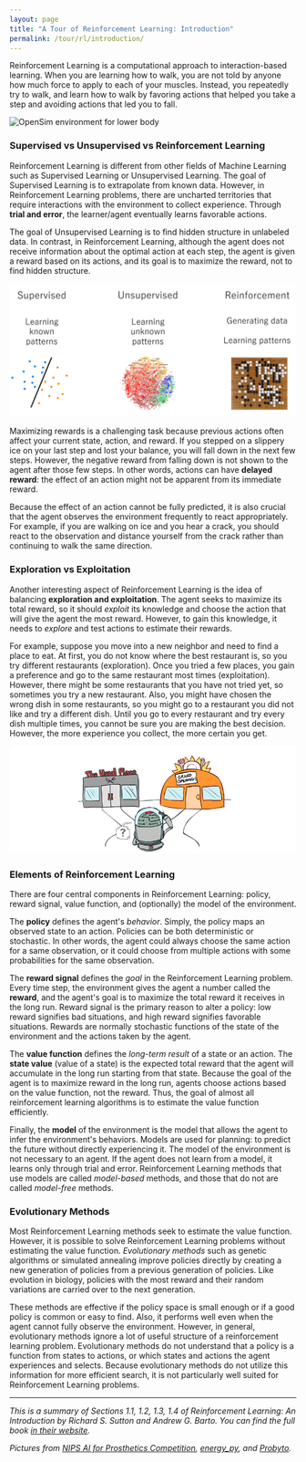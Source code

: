 ```yaml
---
layout: page
title: "A Tour of Reinforcement Learning: Introduction"
permalink: /tour/rl/introduction/
---
```


Reinforcement Learning is a computational approach to interaction-based learning. When you are learning how to walk, you are not told by anyone how much force to apply to each of your muscles. Instead, you repeatedly try to walk, and learn how to walk by favoring actions that helped you take a step and avoiding actions that led you to fall.

![OpenSim environment for lower body](osim-rl.gif)

### Supervised vs Unsupervised vs Reinforcement Learning

Reinforcement Learning is different from other fields of Machine Learning such as Supervised Learning or Unsupervised Learning. The goal of Supervised Learning is to extrapolate from known data. However, in Reinforcement Learning problems, there are uncharted territories that require interactions with the environment to collect experience. Through **trial and error**, the learner/agent eventually learns favorable actions.

The goal of Unsupervised Learning is to find hidden structure in unlabeled data. In contrast, in Reinforcement Learning, although the agent does not receive information about the optimal action at each step, the agent is given a reward based on its actions, and its goal is to maximize the reward, not to find hidden structure.

![Supervised vs. Unsupervised vs Reinforcement Learning](sl_usl_rl.png)

Maximizing rewards is a challenging task because previous actions often affect your current state, action, and reward. If you stepped on a slippery ice on your last step and lost your balance, you will fall down in the next few steps. However, the negative reward from falling down is not shown to the agent after those few steps. In other words, actions can have **delayed reward**: the effect of an action might not be apparent from its immediate reward.

Because the effect of an action cannot be fully predicted, it is also crucial that the agent observes the environment frequently to react appropriately. For example, if you are walking on ice and you hear a crack, you should react to the observation and distance yourself from the crack rather than continuing to walk the same direction.

### Exploration vs Exploitation 

Another interesting aspect of Reinforcement Learning is the idea of balancing **exploration and exploitation**. The agent seeks to maximize its total reward, so it should *exploit* its knowledge and choose the action that will give the agent the most reward. However, to gain this knowledge, it needs to *explore* and test actions to estimate their rewards.

For example, suppose you move into a new neighbor and need to find a place to eat. At first, you do not know where the best restaurant is, so you try different restaurants (exploration). Once you tried a few places, you gain a preference and go to the same restaurant most times (exploitation). However, there might be some restaurants that you have not tried yet, so sometimes you try a new restaurant. Also, you might have chosen the wrong dish in some restaurants, so you might go to a restaurant you did not like and try a different dish. Until you go to every restaurant and try every dish multiple times, you cannot be sure you are making the best decision. However, the more experience you collect, the more certain you get.

![Exploration vs. Exploitation](expl_expl.png)

### Elements of Reinforcement Learning

There are four central components in Reinforcement Learning: policy, reward signal, value function, and (optionally) the model of the environment.

The **policy** defines the agent's *behavior*. Simply, the policy maps an observed state to an action. Policies can be both deterministic or stochastic. In other words, the agent could always choose the same action for a same observation, or it could choose from multiple actions with some probabilities for the same observation.

The **reward signal** defines the *goal* in the Reinforcement Learning problem. Every time step, the environment gives the agent a number called the **reward**, and the agent's goal is to maximize the total reward it receives in the long run. Reward signal is the primary reason to alter a policy: low reward signifies bad situations, and high reward signifies favorable situations. Rewards are normally stochastic functions of the state of the environment and the actions taken by the agent.

The **value function** defines the *long-term result* of a state or an action. The **state value** (value of a state) is the expected total reward that the agent will accumulate in the long run starting from that state. Because the goal of the agent is to maximize reward in the long run, agents choose actions based on the value function, not the reward. Thus, the goal of almost all reinforcement learning algorithms is to estimate the value function efficiently.

Finally, the **model** of the environment is the model that allows the agent to infer the environment's behaviors. Models are used for planning: to predict the future without directly experiencing it. The model of the environment is not necessary to an agent. If the agent does not learn from a model, it learns only through trial and error. Reinforcement Learning methods that use models are called *model-based* methods, and those that do not are called *model-free* methods.

### Evolutionary Methods

Most Reinforcement Learning methods seek to estimate the value function. However, it is possible to solve Reinforcement Learning problems without estimating the value function. *Evolutionary methods* such as genetic algorithms or simulated annealing improve policies directly by creating a new generation of policies from a previous generation of policies. Like evolution in biology, policies with the most reward and their random variations are carried over to the next generation. 

These methods are effective if the policy space is small enough or if a good policy is common or easy to find. Also, it performs well even when the agent cannot fully observe the environment. However, in general, evolutionary methods ignore a lot of useful structure of a reinforcement learning problem. Evolutionary methods do not understand that a policy is a function from states to actions, or which states and actions the agent experiences and selects. Because evolutionary methods do not utilize this information for more efficient search, it is not particularly well suited for Reinforcement Learning problems.

---

*This is a summary of Sections 1.1, 1.2, 1.3, 1.4 of Reinforcement Learning: An Introduction by Richard S. Sutton and Andrew G. Barto. You can find the full book [in their website](http://incompleteideas.net/book/the-book-2nd.html).*

*Pictures from [NIPS AI for Prosthetics Competition](https://github.com/stanfordnmbl/osim-rl), [energy_py](http://adgefficiency.com/energy_py-reinforcement-learning-for-energy-systems/), and [Probyto](https://probyto.com/articles/Exploration%20vs%20Exploitation%20trade-off%20for%20evolving%20Data%20Science).*